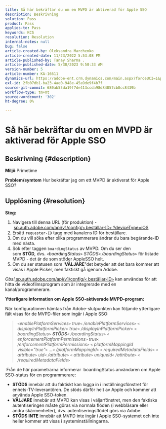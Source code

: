 ```yaml
---
title: Så här bekräftar du om en MVPD är aktiverad för Apple SSO
description: Beskrivning
solution: Pass
product: Pass
applies-to: Pass
keywords: KCS
resolution: Resolution
internal-notes: null
bug: false
article-created-by: Oleksandra Marchenko
article-created-date: 11/23/2022 5:53:08 PM
article-published-by: Tanay Sharma .
article-published-date: 5/30/2023 9:50:33 AM
version-number: 5
article-number: KA-16611
dynamics-url: https://adobe-ent.crm.dynamics.com/main.aspx?forceUCI=1&pagetype=entityrecord&etn=knowledgearticle&id=6021c6ae-576b-ed11-9561-6045bd006b25
exl-id: 2fb07db1-ba23-4ae0-948e-45a9de9f4b7f
source-git-commit: 680ab55da19f7de413ccda98d84857cb8cc8439b
workflow-type: tm+mt
source-wordcount: '302'
ht-degree: 0%

---
```


# Så här bekräftar du om en MVPD är aktiverad för Apple SSO

## Beskrivning {#description}

<b>Miljö</b>
Primetime


<b>Problem/symtom</b>
Hur bekräftar jag om ett MVPD är aktiverat för Apple SSO?


## Upplösning {#resolution}

<b>Steg:</b>
1. Navigera till denna URL (för produktion) - [sp.auth.adobe.com/api/v1/config/`<` beställar-ID`>` ?deviceType=iOS](http://sp.auth.adobe.com/api/v1/config/ABC?deviceType=iOS)
2. Ersätt `requester-ID` tagg med kanalens ID för beställare.
3. Om du vill söka efter olika programmerare ändrar du bara begärande-ID med nästa.
4. Sök efter taggen `boardingStatus` av<b> </b>MVPD. Om du ser den som <b>STÖD,</b> dvs. *`<`boardingStatus`>` STÖDS`<` /boardingStatus`>`* för listade MVPD - det är de som stöder AppleSSO helt.
5. Om du ser statusen som &#39;<b>VÄLJARE</b>&quot;det betyder att det bara kommer att visas i Apple Picker, men faktiskt gå igenom Adobe.


*Obs!*[ sp.auth.adobe.com/api/v1/config/`<` beställar-ID`>`](http://sp.auth.adobe.com/api/v1/config/ABC?deviceType=iOS) kan användas för att hitta de videofilmsprogram som är integrerade med en kanal/programmerare.

<b>Ytterligare information om Apple SSO-aktiverade MVPD-program:</b>

När konfigurationen hämtas från Adobe-slutpunkten kan följande ytterligare fält visas för de MVPD-filer som ingår i Apple SSO:


> *`<`enablePlatformServices`>` true`<` /enablePlatformServices`>`
> `<` displayInPlatformPicker`>` true`<` /displayInPlatformPicker`>`
> `<` boardingStatus`>` <b>STÖDS</b>`<` /boardingStatus`>`
> `<` enforcementPlatformPermissions`>` true`<` /enforcementPlatformPermissions`>`
> `<` platformMappingId visible=&quot;true&quot;`>` ...`<` /platformMappingId`>`
> `<` requiredMetadataFields`>`
> `<` attribute`>` uid`<` /attribute`>`
> `<` attribute`>` uniqueId`<` /attribute`>`
> `<` /requiredMetadataFields`>`*


&#x200B; Från de här parametrarna informerar &#x200B; boardingStatus användaren om Apple SSO-status för en programmerare:

- <b>STÖDS</b>&#x200B; innebär att du faktiskt kan logga in i inställningsfönstret för enhets-TV-leverantören. De stöds därför helt av Apple och kommer att använda Apple SSO-token.
- <b>VÄLJARE</b>&#x200B; innebär att MVPD kan visas i väljarfönstret, men den faktiska autentiseringen måste göras via normala flöden (i webbläsare eller andra skärmenheter), dvs. autentiseringsflödet görs via Adobe.
- <b>STÖDS INTE</b>&#x200B; innebär att MVPD inte ingår i Apple SSO-systemet och inte heller kommer att visas i systeminställningarna.
